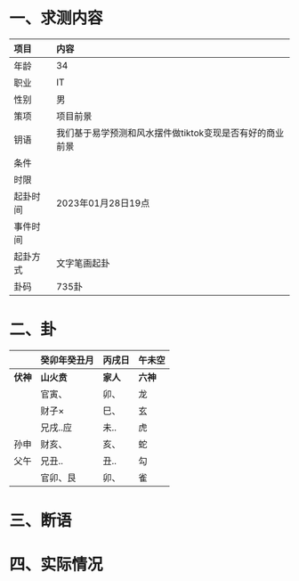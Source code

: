 # 一、求测内容
|项目|内容|
|:-|:-|
|年龄|34|
|职业|IT|
|性别|男|
|策项|项目前景|
|钥语|我们基于易学预测和风水摆件做tiktok变现是否有好的商业前景|
|条件||
|时限||
|起卦时间|2023年01月28日19点|
|事件时间||
|起卦方式|文字笔画起卦|
|卦码|735卦|

# 二、卦
||癸卯年癸丑月|丙戌日|午未空|
|:-|:-|:-|:-|
|**伏神**|**山火贲**|**家人**|**六神**|
||官寅、|卯、|龙|
||财子×|巳、|玄|
||兄戌..应|未..|虎|
|孙申|财亥、|亥、|蛇|
|父午|兄丑..|丑..|勾|
||官卯、艮|卯、|雀|


# 三、断语

# 四、实际情况